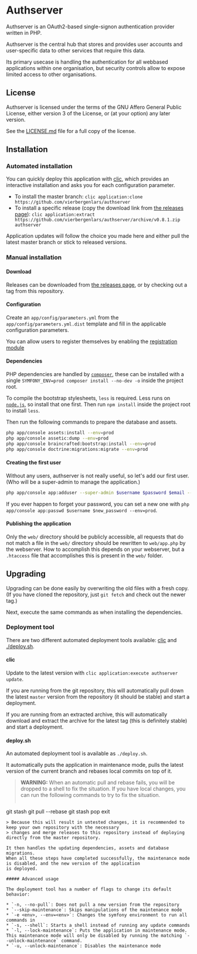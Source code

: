 # Authserver

Authserver is an OAuth2-based single-signon authentication provider written in PHP.

Authserver is the central hub that stores and provides user accounts and user-specific data to other services that
require this data.

Its primary usecase is handling the authentication for all webbased applications within one organisation,
but security controls allow to expose limited access to other organisations.

## License

Authserver is licensed under the terms of the GNU Affero General Public License, either version 3 of the License,
or (at your option) any later version.

See the [LICENSE.md](https://github.com/vierbergenlars/authserver/blob/master/LICENSE.md) file for a full copy of the license.

## Installation

### Automated installation

You can quickly deploy this application with [clic](https://github.com/vierbergenlars/clic),
which provides an interactive installation and asks you for each configuration parameter.

 * To install the master branch: `clic application:clone https://github.com/vierbergenlars/authserver`
 * To install a specific release (copy the download link from [the releases page](https://github.com/vierbergenlars/authserver/releases)): `clic application:extract https://github.com/vierbergenlars/authserver/archive/v0.8.1.zip authserver`

Application updates will follow the choice you made here and either pull the latest master branch or stick to released versions.

### Manual installation

#### Download

Releases can be downloaded from [the releases page](https://github.com/vierbergenlars/authserver/releases),
or by checking out a tag from this repository.

#### Configuration

Create an `app/config/parameters.yml` from the `app/config/parameters.yml.dist` template and fill in the applicable
configuration parameters.

You can allow users to register themselves by enabling the [registration module](https://github.com/vierbergenlars/authserver/blob/master/documentation/registration.md)

#### Dependencies

PHP dependencies are handled by [`composer`](https://getcomposer.org/),
these can be installed with a single `SYMFONY_ENV=prod composer install --no-dev -o` inside the project root.

To compile the bootstrap stylesheets, `less` is required. Less runs on  [`node.js`](https://nodejs.org/),
so install that one first. Then run `npm install` inside the project root to install `less`.

Then run the following commands to prepare the database and assets.

```bash
php app/console assets:install --env=prod
php app/console assetic:dump --env=prod
php app/console braincrafted:bootstrap:install --env=prod
php app/console doctrine:migrations:migrate --env=prod
```

#### Creating the first user

Without any users, authserver is not really useful, so let's add our first user.
(Who will be a super-admin to manage the application.)

```bash
php app/console app:adduser --super-admin $username $password $email --env=prod
```

If you ever happen to forget your password,
you can set a new one with `php app/console app:passwd $username $new_password --env=prod`.

#### Publishing the application

Only the `web/` directory should be publicly accessible, all requests that do not match a file in the `web/` directory
should be rewritten to `web/app.php` by the webserver. How to accomplish this depends on your webserver,
but a `.htaccess` file that accomplishes this is present in the `web/` folder.

## Upgrading

Upgrading can be done easily by overwriting the old files with a fresh copy.
(If you have cloned the repository, just `git fetch` and check out the newer tag.)

Next, execute the same commands as when installing the dependencies.

### Deployment tool

There are two different automated deployment tools available: [clic](#clic) and [./deploy.sh](#deploy-sh).

#### clic

Update to the latest version with `clic application:execute authserver update`.

If you are running from the git repository, this will automatically pull down the latest `master` version from the repository
(it should be stable) and start a deployment.

If you are running from an extracted archive, this will automatically download and extract the archive for the latest tag
(this is definitely stable) and start a deployment.

#### deploy.sh

An automated deployment tool is available as `./deploy.sh`.

It automatically puts the application in maintenance mode,
pulls the latest version of the current branch and rebases local commits on top of it.

> **WARNING:** When an automatic pull and rebase fails, you will be dropped to a shell to fix the situation.
> If you have local changes, you can run the following commands to try to fix the situation.
> ```bash
git stash
git pull --rebase
git stash pop
exit
```
> Because this will result in untested changes, it is recommended to keep your own repository with the necessary
> changes and merge releases to this repository instead of deploying directly from the master repository.

It then handles the updating dependencies, assets and database migrations.
When all these steps have completed successfully, the maintenance mode is disabled, and the new version of the application
is deployed.

##### Advanced usage

The deployment tool has a number of flags to change its default behavior:

* `-n, --no-pull`: Does not pull a new version from the repository
* `--skip-maintenance`: Skips manipulations of the maintenance mode
* `-e <env>, --env=<env>`: Changes the symfony environment to run all commands in
* `-s, --shell`: Starts a shell instead of running any update commands
* `-l, --lock-maintenance`: Puts the application in maintenance mode. This maintenance mode will only be disabled by running the matching `--unlock-maintenance` command.
* `-u, --unlock-maintenance`: Disables the maintenance mode

